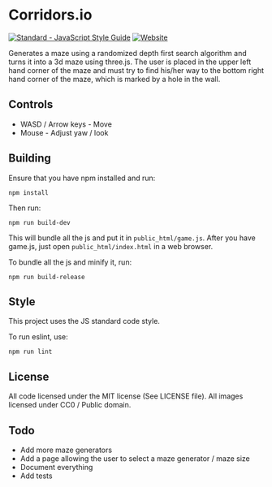 # Corridors.io
[![Standard - JavaScript Style Guide](https://cdn.rawgit.com/feross/standard/master/badge.svg)](https://github.com/feross/standard)
[![Website](https://img.shields.io/website-up-down-green-red/https/corridors.io.svg?maxAge=2592000)](https://corridors.io)

Generates a maze using a randomized depth first search algorithm and turns it into a 3d maze using three.js. The user is placed in the upper left hand corner of the maze and must try to find his/her way to the bottom right hand corner of the maze, which is marked by a hole in the wall.

## Controls
* WASD / Arrow keys - Move
* Mouse - Adjust yaw / look

## Building

Ensure that you have npm installed and run: 

`npm install`

Then run:

`npm run build-dev`

This will bundle all the js and put it in `public_html/game.js`. After you have game.js, just open `public_html/index.html` in a web browser.

To bundle all the js and minify it, run:

`npm run build-release`

## Style
This project uses the JS standard code style.

To run eslint, use:

`npm run lint`

## License
All code licensed under the MIT license (See LICENSE file). All images licensed under CC0 / Public domain.


## Todo
* Add more maze generators
* Add a page allowing the user to select a maze generator / maze size
* Document everything
* Add tests
